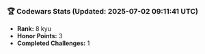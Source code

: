 ### 🏆 Codewars Stats (Updated: 2025-07-02 09:11:41 UTC)

- **Rank:** 8 kyu
- **Honor Points:** 3
- **Completed Challenges:** 1
